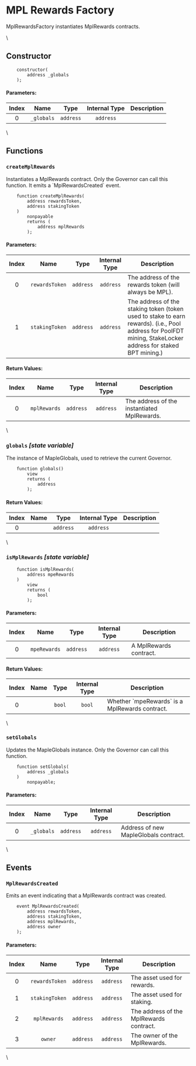 # MPL Rewards Factory

MplRewardsFactory instantiates MplRewards contracts.

\


## Constructor

```solidity
    constructor(
        address _globals
    );
```

#### Parameters:

| Index |    Name    |    Type   | Internal Type | Description |
| :---: | :--------: | :-------: | :-----------: | ----------- |
|   0   | `_globals` | `address` |   `address`   |             |

\


## Functions

### `createMplRewards`

Instantiates a MplRewards contract. Only the Governor can call this function. It emits a \`MplRewardsCreated\` event.

```solidity
    function createMplRewards(
        address rewardsToken,
        address stakingToken
    )
        nonpayable
        returns (
            address mplRewards
        );
```

#### Parameters:

| Index |      Name      |    Type   | Internal Type | Description                                                                                                                                                 |
| :---: | :------------: | :-------: | :-----------: | ----------------------------------------------------------------------------------------------------------------------------------------------------------- |
|   0   | `rewardsToken` | `address` |   `address`   | The address of the rewards token (will always be MPL).                                                                                                      |
|   1   | `stakingToken` | `address` |   `address`   | The address of the staking token (token used to stake to earn rewards). (i.e., Pool address for PoolFDT mining, StakeLocker address for staked BPT mining.) |

#### Return Values:

| Index |     Name     |    Type   | Internal Type | Description                                 |
| :---: | :----------: | :-------: | :-----------: | ------------------------------------------- |
|   0   | `mplRewards` | `address` |   `address`   | The address of the instantiated MplRewards. |

\


### `globals` _\[state variable]_

The instance of MapleGlobals, used to retrieve the current Governor.

```solidity
    function globals()
        view
        returns (
            address
        );
```

#### Return Values:

| Index | Name |    Type   | Internal Type | Description |
| :---: | :--: | :-------: | :-----------: | ----------- |
|   0   |      | `address` |   `address`   |             |

\


### `isMplRewards` _\[state variable]_

```solidity
    function isMplRewards(
        address mpeRewards
    )
        view
        returns (
            bool
        );
```

#### Parameters:

| Index |     Name     |    Type   | Internal Type | Description            |
| :---: | :----------: | :-------: | :-----------: | ---------------------- |
|   0   | `mpeRewards` | `address` |   `address`   | A MplRewards contract. |

#### Return Values:

| Index | Name |  Type  | Internal Type | Description                                      |
| :---: | :--: | :----: | :-----------: | ------------------------------------------------ |
|   0   |      | `bool` |     `bool`    | Whether \`mpeRewards\` is a MplRewards contract. |

\


### `setGlobals`

Updates the MapleGlobals instance. Only the Governor can call this function.

```solidity
    function setGlobals(
        address _globals
    )
        nonpayable;
```

#### Parameters:

| Index |    Name    |    Type   | Internal Type | Description                           |
| :---: | :--------: | :-------: | :-----------: | ------------------------------------- |
|   0   | `_globals` | `address` |   `address`   | Address of new MapleGlobals contract. |

\


## Events

### `MplRewardsCreated`

Emits an event indicating that a MplRewards contract was created.

```solidity
    event MplRewardsCreated(
        address rewardsToken,
        address stakingToken,
        address mplRewards,
        address owner
    );
```

#### Parameters:

| Index |      Name      |    Type   | Internal Type | Description                             |
| :---: | :------------: | :-------: | :-----------: | --------------------------------------- |
|   0   | `rewardsToken` | `address` |   `address`   | The asset used for rewards.             |
|   1   | `stakingToken` | `address` |   `address`   | The asset used for staking.             |
|   2   |  `mplRewards`  | `address` |   `address`   | The address of the MplRewards contract. |
|   3   |     `owner`    | `address` |   `address`   | The owner of the MplRewards.            |

\
